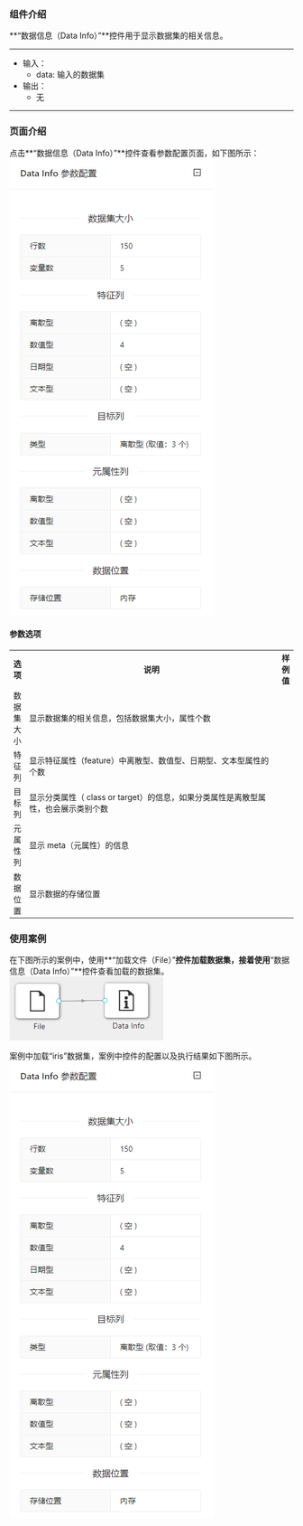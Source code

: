 ### 组件介绍
**“数据信息（Data Info）”**控件用于显示数据集的相关信息。
<hr/>

- 输入：
  - data: 输入的数据集
- 输出：
  - 无

<hr/>


### 页面介绍
点击**“数据信息（Data Info）”**控件查看参数配置页面，如下图所示：  
![param](/img/aistudio/visualize/data-info/param.png)

#### 参数选项
<table>
  <tr>
    <th>选项</th>
    <th width="650">说明</th>
    <th>样例值</th>
  </tr>
  <tr>
      <td>数据集大小</td> 
      <td>
       显示数据集的相关信息，包括数据集大小，属性个数
      </td> 
      <td></td>
  </tr>
  <tr>
      <td>特征列</td> 
      <td>
      显示特征属性（feature）中离散型、数值型、日期型、文本型属性的个数
      </td> 
      <td></td>
  </tr>
  <tr>
      <td>目标列</td> 
      <td>
       显示分类属性（ class or target）的信息，如果分类属性是离散型属性，也会展示类别个数
      </td> 
      <td></td>
  </tr>
  <tr>
      <td>元属性列</td> 
      <td>
       显示 meta（元属性）的信息
      </td> 
      <td></td>
  </tr>
  <tr>
      <td>数据位置</td> 
      <td>
       显示数据的存储位置
      </td> 
      <td></td>
  </tr>
</table>

### 使用案例
在下图所示的案例中，使用**“加载文件（File）”**控件加载数据集，接着使用**“数据信息（Data Info）”**控件查看加载的数据集。
![workflow](/img/aistudio/visualize/data-info/workflow.png)

案例中加载“iris”数据集，案例中控件的配置以及执行结果如下图所示。
![visualization](/img/aistudio/visualize/data-info/visualization.png)